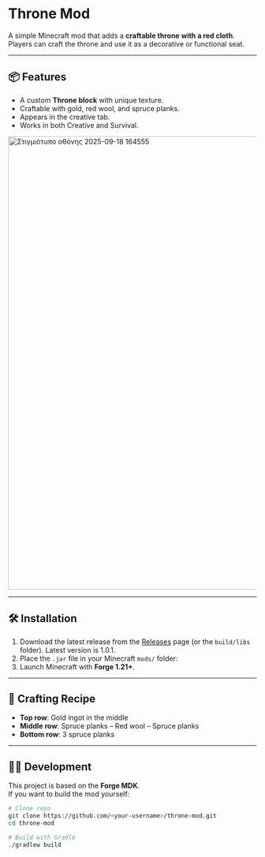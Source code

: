 # Throne Mod

A simple Minecraft mod that adds a **craftable throne with a red cloth**.  
Players can craft the throne and use it as a decorative or functional seat.

---

## 📦 Features
- A custom **Throne block** with unique texture.  
- Craftable with gold, red wool, and spruce planks.  
- Appears in the creative tab.  
- Works in both Creative and Survival.

<img width="1827" height="920" alt="Στιγμιότυπο οθόνης 2025-09-18 164555" src="https://github.com/user-attachments/assets/7f32ec29-5d64-43d1-94ef-4ee1559febdc" />


---

## 🛠️ Installation
1. Download the latest release from the [Releases](../../releases) page (or the `build/libs` folder). Latest version is 1.0.1.
2. Place the `.jar` file in your Minecraft `mods/` folder:
3. Launch Minecraft with **Forge 1.21+**.

---

## 🔨 Crafting Recipe
- **Top row**: Gold ingot in the middle  
- **Middle row**: Spruce planks – Red wool – Spruce planks  
- **Bottom row**: 3 spruce planks  

---

## 🧑‍💻 Development
This project is based on the **Forge MDK**.  
If you want to build the mod yourself:

```bash
# Clone repo
git clone https://github.com/<your-username>/throne-mod.git
cd throne-mod

# Build with Gradle
./gradlew build
